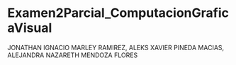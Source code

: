 # Examen2Parcial_ComputacionGraficaVisual
JONATHAN IGNACIO MARLEY RAMIREZ, ALEKS XAVIER PINEDA MACIAS, ALEJANDRA NAZARETH MENDOZA FLORES
